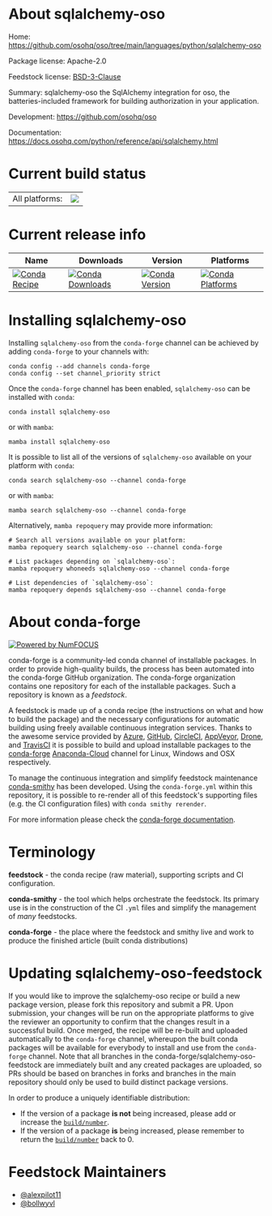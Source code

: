 About sqlalchemy-oso
====================

Home: https://github.com/osohq/oso/tree/main/languages/python/sqlalchemy-oso

Package license: Apache-2.0

Feedstock license: [BSD-3-Clause](https://github.com/conda-forge/sqlalchemy-oso-feedstock/blob/main/LICENSE.txt)

Summary: sqlalchemy-oso the SqlAlchemy integration for oso, the batteries-included framework for building authorization in your application.

Development: https://github.com/osohq/oso

Documentation: https://docs.osohq.com/python/reference/api/sqlalchemy.html

Current build status
====================


<table><tr><td>All platforms:</td>
    <td>
      <a href="https://dev.azure.com/conda-forge/feedstock-builds/_build/latest?definitionId=16745&branchName=main">
        <img src="https://dev.azure.com/conda-forge/feedstock-builds/_apis/build/status/sqlalchemy-oso-feedstock?branchName=main">
      </a>
    </td>
  </tr>
</table>

Current release info
====================

| Name | Downloads | Version | Platforms |
| --- | --- | --- | --- |
| [![Conda Recipe](https://img.shields.io/badge/recipe-sqlalchemy--oso-green.svg)](https://anaconda.org/conda-forge/sqlalchemy-oso) | [![Conda Downloads](https://img.shields.io/conda/dn/conda-forge/sqlalchemy-oso.svg)](https://anaconda.org/conda-forge/sqlalchemy-oso) | [![Conda Version](https://img.shields.io/conda/vn/conda-forge/sqlalchemy-oso.svg)](https://anaconda.org/conda-forge/sqlalchemy-oso) | [![Conda Platforms](https://img.shields.io/conda/pn/conda-forge/sqlalchemy-oso.svg)](https://anaconda.org/conda-forge/sqlalchemy-oso) |

Installing sqlalchemy-oso
=========================

Installing `sqlalchemy-oso` from the `conda-forge` channel can be achieved by adding `conda-forge` to your channels with:

```
conda config --add channels conda-forge
conda config --set channel_priority strict
```

Once the `conda-forge` channel has been enabled, `sqlalchemy-oso` can be installed with `conda`:

```
conda install sqlalchemy-oso
```

or with `mamba`:

```
mamba install sqlalchemy-oso
```

It is possible to list all of the versions of `sqlalchemy-oso` available on your platform with `conda`:

```
conda search sqlalchemy-oso --channel conda-forge
```

or with `mamba`:

```
mamba search sqlalchemy-oso --channel conda-forge
```

Alternatively, `mamba repoquery` may provide more information:

```
# Search all versions available on your platform:
mamba repoquery search sqlalchemy-oso --channel conda-forge

# List packages depending on `sqlalchemy-oso`:
mamba repoquery whoneeds sqlalchemy-oso --channel conda-forge

# List dependencies of `sqlalchemy-oso`:
mamba repoquery depends sqlalchemy-oso --channel conda-forge
```


About conda-forge
=================

[![Powered by
NumFOCUS](https://img.shields.io/badge/powered%20by-NumFOCUS-orange.svg?style=flat&colorA=E1523D&colorB=007D8A)](https://numfocus.org)

conda-forge is a community-led conda channel of installable packages.
In order to provide high-quality builds, the process has been automated into the
conda-forge GitHub organization. The conda-forge organization contains one repository
for each of the installable packages. Such a repository is known as a *feedstock*.

A feedstock is made up of a conda recipe (the instructions on what and how to build
the package) and the necessary configurations for automatic building using freely
available continuous integration services. Thanks to the awesome service provided by
[Azure](https://azure.microsoft.com/en-us/services/devops/), [GitHub](https://github.com/),
[CircleCI](https://circleci.com/), [AppVeyor](https://www.appveyor.com/),
[Drone](https://cloud.drone.io/welcome), and [TravisCI](https://travis-ci.com/)
it is possible to build and upload installable packages to the
[conda-forge](https://anaconda.org/conda-forge) [Anaconda-Cloud](https://anaconda.org/)
channel for Linux, Windows and OSX respectively.

To manage the continuous integration and simplify feedstock maintenance
[conda-smithy](https://github.com/conda-forge/conda-smithy) has been developed.
Using the ``conda-forge.yml`` within this repository, it is possible to re-render all of
this feedstock's supporting files (e.g. the CI configuration files) with ``conda smithy rerender``.

For more information please check the [conda-forge documentation](https://conda-forge.org/docs/).

Terminology
===========

**feedstock** - the conda recipe (raw material), supporting scripts and CI configuration.

**conda-smithy** - the tool which helps orchestrate the feedstock.
                   Its primary use is in the construction of the CI ``.yml`` files
                   and simplify the management of *many* feedstocks.

**conda-forge** - the place where the feedstock and smithy live and work to
                  produce the finished article (built conda distributions)


Updating sqlalchemy-oso-feedstock
=================================

If you would like to improve the sqlalchemy-oso recipe or build a new
package version, please fork this repository and submit a PR. Upon submission,
your changes will be run on the appropriate platforms to give the reviewer an
opportunity to confirm that the changes result in a successful build. Once
merged, the recipe will be re-built and uploaded automatically to the
`conda-forge` channel, whereupon the built conda packages will be available for
everybody to install and use from the `conda-forge` channel.
Note that all branches in the conda-forge/sqlalchemy-oso-feedstock are
immediately built and any created packages are uploaded, so PRs should be based
on branches in forks and branches in the main repository should only be used to
build distinct package versions.

In order to produce a uniquely identifiable distribution:
 * If the version of a package **is not** being increased, please add or increase
   the [``build/number``](https://docs.conda.io/projects/conda-build/en/latest/resources/define-metadata.html#build-number-and-string).
 * If the version of a package **is** being increased, please remember to return
   the [``build/number``](https://docs.conda.io/projects/conda-build/en/latest/resources/define-metadata.html#build-number-and-string)
   back to 0.

Feedstock Maintainers
=====================

* [@alexpilot11](https://github.com/alexpilot11/)
* [@bollwyvl](https://github.com/bollwyvl/)

